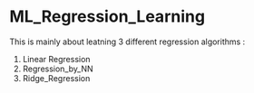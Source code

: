 # ML_Regression_Learning

This is mainly about leatning 3 different regression algorithms :
1. Linear Regression
2. Regression_by_NN
3. Ridge_Regression

